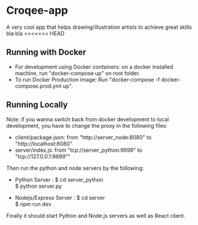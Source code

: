 # Croqee-app
A very cool app that helps drawing/illustration artists to achieve great skills
bla bla
<<<<<<< HEAD

## Running with Docker

- For development using Docker containers: on a docker installed machine, run "docker-compose up" on root folder.</br>
- To run Docker Production image: Run "docker-compose -f docker-compose.prod.yml up".

## Running Locally

Note: if you wanna switch back from docker development to local development, you have to change the proxy in the following files:

- client/package.json: from "http://server_node:8080" to "http://localhost:8080"
- server/index.js: from "tcp://server_python:9699" to "tcp://127.0.0.1:9699""

Then run the python and node servers by the following:

- Python Server : 
    $ cd server_python<br/>
    $ python server.py<br/>
    
- Nodejs/Express Server : 
    $ cd server<br/>
    $ npm run dev<br/>
    
Finally it should start Python and Node.js servers as well as React client.




 
